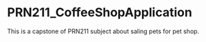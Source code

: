 # PRN211_CoffeeShopApplication
This is a capstone of PRN211 subject about saling pets for pet shop.
